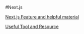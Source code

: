 #Next.js

[Next.js Feature and helpful material](https://github.com/kim-hyunjin/hello-nextjs/blob/main/discover-coffee-stores/notes/helpful_material.md)

[Useful Tool and Resource](https://github.com/kim-hyunjin/hello-nextjs/blob/main/discover-coffee-stores/notes/useful_resource.md)
